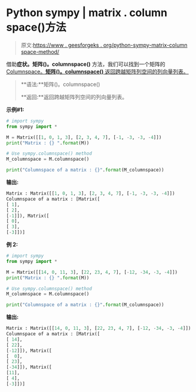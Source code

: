 # Python sympy | matrix . column space()方法

> 原文:[https://www . geesforgeks . org/python-sympy-matrix-column space-method/](https://www.geeksforgeeks.org/python-sympy-matrix-columnspace-method/)

借助**症状。矩阵()。columnspace()** 方法，我们可以找到一个矩阵的 [Columnspace。**矩阵()。columnspace()** 返回跨越矩阵列空间的列向量列表。](https://en.wikipedia.org/wiki/Row_and_column_spaces)

> **语法:**矩阵()。columnspace()
> 
> **返回:**返回跨越矩阵列空间的列向量列表。

**示例#1:**

```py
# import sympy 
from sympy import * 

M = Matrix([[1, 0, 1, 3], [2, 3, 4, 7], [-1, -3, -3, -4]])
print("Matrix : {} ".format(M))

# Use sympy.columnspace() method 
M_columnspace = M.columnspace()  

print("Columnspace of a matrix : {}".format(M_columnspace))  
```

**输出:**

```py
Matrix : Matrix([[1, 0, 1, 3], [2, 3, 4, 7], [-1, -3, -3, -4]]) 
Columnspace of a matrix : [Matrix([
[ 1],
[ 2],
[-1]]), Matrix([
[ 0],
[ 3],
[-3]])]

```

**例 2:**

```py
# import sympy 
from sympy import * 

M = Matrix([[14, 0, 11, 3], [22, 23, 4, 7], [-12, -34, -3, -4]])
print("Matrix : {} ".format(M))

# Use sympy.columnspace() method 
M_columnspace = M.columnspace()  

print("Columnspace of a matrix : {}".format(M_columnspace)) 
```

**输出:**

```py
Matrix : Matrix([[14, 0, 11, 3], [22, 23, 4, 7], [-12, -34, -3, -4]]) 
Columnspace of a matrix : [Matrix([
[ 14],
[ 22],
[-12]]), Matrix([
[  0],
[ 23],
[-34]]), Matrix([
[11],
[ 4],
[-3]])]

```